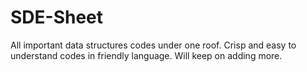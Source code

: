 # SDE-Sheet
All important data structures codes under one roof. Crisp and easy to understand codes in friendly language. Will keep on adding more.
